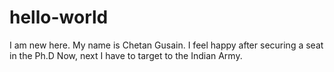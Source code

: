 # hello-world
I am new here.
My name is Chetan Gusain.
I feel happy after securing a seat in the Ph.D
Now, next I have to target to the Indian Army. 
